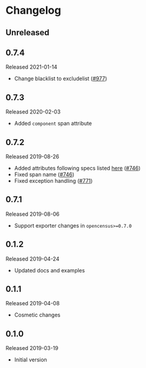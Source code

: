 # Changelog

## Unreleased

## 0.7.4
Released 2021-01-14

- Change blacklist to excludelist
([#977](https://github.com/census-instrumentation/opencensus-python/pull/977))

## 0.7.3
Released 2020-02-03

- Added `component` span attribute

## 0.7.2
Released 2019-08-26

- Added attributes following specs listed [here](https://github.com/census-instrumentation/opencensus-specs/blob/master/trace/HTTP.md#attributes)
  ([#746](https://github.com/census-instrumentation/opencensus-python/pull/746))
- Fixed span name
  ([#746](https://github.com/census-instrumentation/opencensus-python/pull/746))
- Fixed exception handling
  ([#771](https://github.com/census-instrumentation/opencensus-python/pull/771))

## 0.7.1
Released 2019-08-06

  - Support exporter changes in `opencensus>=0.7.0`

## 0.1.2
Released 2019-04-24

- Updated docs and examples

## 0.1.1
Released 2019-04-08

- Cosmetic changes

## 0.1.0
Released 2019-03-19

- Initial version
